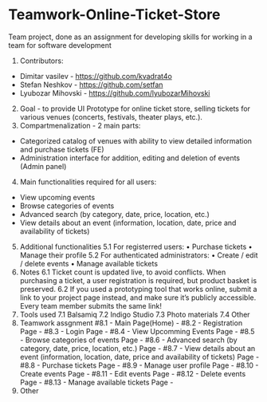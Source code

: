 # Teamwork-Online-Ticket-Store
Team project, done as an assignment for developing skills for working in a team for software development

1. Contributors: 
  - Dimitar vasilev - https://github.com/kvadrat4o 
  - Stefan Neshkov - https://github.com/setfan 
  - Lyubozar Mihovski - https://github.com/lyubozarMihovski 
2. Goal - to provide UI Prototype for online ticket store, selling tickets for various venues (concerts, festivals, theater plays, etc.).
3. Compartmenalization - 2 main parts:
  - Categorized catalog of venues with ability to view detailed information and purchase tickets (FE)
  - Administration interface for addition, editing and deletion of events (Admin panel)
4. Main functionalities required for all users: 
  -	View upcoming events
  - Browse categories of events
  - Advanced search (by category, date, price, location, etc.)
  - View details about an event (information, location, date, price and availability of tickets)
5. Additional functionalities
  5.1 For registerred users:
    •	Purchase tickets
    •	Manage their profile
  5.2 For authenticated administrators:
    •	Create / edit / delete events
    •	Manage available tickets
6. Notes
  6.1 Ticket count is updated live, to avoid conflicts. When purchasing a ticket, a user registration is required, but product basket is preserved.
  6.2 If you used a prototyping tool that works online, submit a link to your project page instead, and make sure it’s publicly accessible. Every team member submits the same link!
7. Tools used
  7.1 Balsamiq
  7.2 Indigo Studio
  7.3 Photo materials
  7.4 Other
8. Teamwork assgnment
  #8.1 - Main Page(Home) - 
  #8.2 - Registration Page - 
  #8.3 - Login Page - 
  #8.4 - View Upcomming Events Page - 
  #8.5 - Browse categories of events Page - 
  #8.6 - Advanced search (by category, date, price, location, etc.) Page - 
  #8.7 - View details about an event (information, location, date, price and availability of tickets) Page - 
  #8.8 - Purchase tickets Page - 
  #8.9 - Manage user profile Page - 
  #8.10 - Create events Page - 
  #8.11 - Edit events Page - 
  #8.12 - Delete events Page - 
  #8.13 - Manage available tickets Page - 
9. Other
